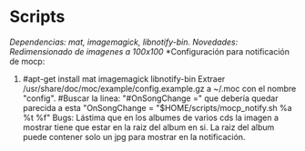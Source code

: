 # Scripts
*Dependencias: mat, imagemagick, libnotify-bin.*
_Novedades: Redimensionado de imagenes a 100x100_
*Configuración para notificación de mocp: 
1. #apt-get install mat imagemagick libnotify-bin
Extraer /usr/share/doc/moc/example/config.example.gz a ~/.moc con el nombre "config".
#Buscar la linea: "#OnSongChange =" que debería quedar parecida a esta "OnSongChange = "$HOME/scripts/mocp_notify.sh %a %t %f"
Bugs: Lástima que en los albumes de varios cds la imagen a mostrar tiene que estar en la raiz del album en si.
La raiz del album puede contener solo un jpg para mostrar en la notificación.

